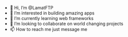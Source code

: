 - 👋 Hi, I’m @LamatFTP
- 👀 I’m interested in building amazing apps
- 🌱 I’m currently learning web frameworks
- 💞️ I’m looking to collaborate on world changing projects
- 📫 How to reach me just message me

<!---
LamatFTP/LamatFTP is a ✨ special ✨ repository because its `README.md` (this file) appears on your GitHub profile.
You can click the Preview link to take a look at your changes.
--->
